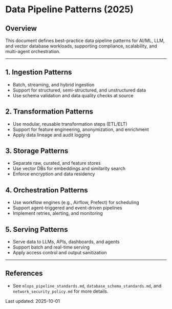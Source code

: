 
# Data Pipeline Patterns (2025)

## Overview

This document defines best-practice data pipeline patterns for AI/ML, LLM, and vector database workloads, supporting compliance, scalability, and multi-agent orchestration.

---

## 1. Ingestion Patterns
- Batch, streaming, and hybrid ingestion
- Support for structured, semi-structured, and unstructured data
- Use schema validation and data quality checks at source

## 2. Transformation Patterns
- Use modular, reusable transformation steps (ETL/ELT)
- Support for feature engineering, anonymization, and enrichment
- Apply data lineage and audit logging

## 3. Storage Patterns
- Separate raw, curated, and feature stores
- Use vector DBs for embeddings and similarity search
- Enforce encryption and data residency

## 4. Orchestration Patterns
- Use workflow engines (e.g., Airflow, Prefect) for scheduling
- Support agent-triggered and event-driven pipelines
- Implement retries, alerting, and monitoring

## 5. Serving Patterns
- Serve data to LLMs, APIs, dashboards, and agents
- Support batch and real-time serving
- Apply access control and output sanitization

---

## References
- See `mlops_pipeline_standards.md`, `database_schema_standards.md`, and `network_security_policy.md` for more details.

Last updated: 2025-10-01

